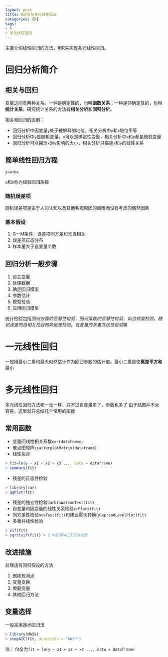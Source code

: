 ```yaml
---
layout: post
title: R语言与多元线性回归
categories: [R]
tags:
- R
- 多元线性回归
---
```


主要介绍线性回归的方法，用R来实现多元线性回归。

# 回归分析简介

## 相关与回归

变量之间有两种关系。一种是确定性的，也叫**函数关系**；一种是非确定性的，也叫**统计关系**。研究统计关系的方法有**相关分析**和**回归分析**。

相关和回归的区别：

- 回归分析中因变量`y`处于被解释的地位，相关分析中`y`和`x`地位平等
- 回归分析中`y`是随机变量，`x`可以是确定性变量，相关分析中`x`和`y`都是随机变量
- 回归分析可以揭示`x`对`y`影响的大小，相关分析只描述`x`和`y`的线性关系

## 简单线性回归方程

`y=a+bx`

`a`和`b`称为经验回归系数

### 随机误差项

随机误差项是由于人的认知以及其他客观原因的局限而没有考虑的偶然因素

### 基本假设

1. G—M条件，误差项同方差和无自相关
2. 误差项正态分布
3. 样本量大于自变量个数

## 回归分析一般步骤

1. 设立变量
2. 处理数据
3. 确定回归模型
4. 参数估计
5. 模型检验
6. 应用回归模型

统计检验包括*回归方程的显著性检验*，*回归系数的显著性检验*，*拟合优度检验*，*随机误差的自相关检验和异反差检验*，*自变量的多重共线性检验*等

# 一元线性回归

一般用最小二乘和最大似然估计作为回归参数的估计值。最小二乘是使**离差平方和**最小

# 多元线性回归

多元线性回归方法和一元一样，只不过自变量多了，参数也多了
由于贴图片不太容易，这里就只总结几个常用的函数

## 常用函数

- 变量间线性相关系数`cor(dataframe)`
- 散点图矩阵`scatterplotMatrix(dataframe)`
- 线性拟合

```r
> fit=lm(y ~ x1 + x2 + x3 ..., data = dataframe)
> summary(fit)
```

- 残差的正态性检验

```r
> library(car)
> qqPlot(fit)
```

- 残差的独立性检验`durbinWatsonTest(fit)`
- 自变量和因变量的线性关系检验`crPlots(fit)`
- 同方差性检验`ncvTest(fit)`和建议幂次转换(y)`spreadLevelPlot(fit)`
- 多重共线性检验

```r
> vif(fit)
> sqrt(vif(fit)) > 2 #全为FALSE无共线性
```

## 改进措施

处理违背回归假设的方法
1. 删除观测点
2. 变量变换
3. 增删变量
4. 其他回归方法

## 变量选择

一般采用逐步回归法

```r
> library(MASS)
> stepAIC(fit, direction = "both")
```

注：
fit全为`fit = lm(y ~ x1 + x2 + x3 ..., data = dataframe)`
